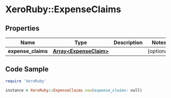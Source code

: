 # XeroRuby::ExpenseClaims

## Properties

Name | Type | Description | Notes
------------ | ------------- | ------------- | -------------
**expense_claims** | [**Array&lt;ExpenseClaim&gt;**](ExpenseClaim.md) |  | [optional] 

## Code Sample

```ruby
require 'XeroRuby'

instance = XeroRuby::ExpenseClaims.new(expense_claims: null)
```


